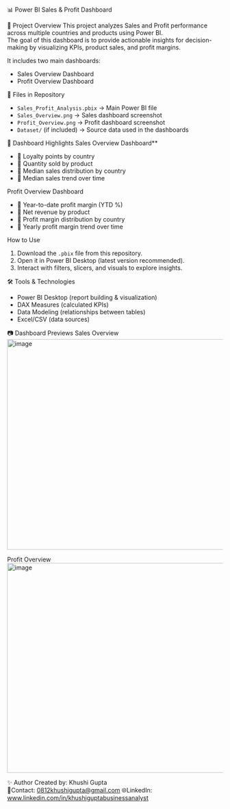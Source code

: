 📊 Power BI Sales & Profit Dashboard

 🔎 Project Overview
This project analyzes Sales and Profit performance across multiple countries and products using Power BI.  
The goal of this dashboard is to provide actionable insights for decision-making by visualizing KPIs, product sales, and profit margins.  

It includes two main dashboards:
- Sales Overview Dashboard
- Profit Overview Dashboard


📂 Files in Repository
- `Sales_Profit_Analysis.pbix` → Main Power BI file  
- `Sales_Overview.png` → Sales dashboard screenshot  
- `Profit_Overview.png` → Profit dashboard screenshot  
- `Dataset/` (if included) → Source data used in the dashboards  


🚀 Dashboard Highlights
Sales Overview Dashboard**
- 📌 Loyalty points by country  
- 📌 Quantity sold by product  
- 📌 Median sales distribution by country  
- 📌 Median sales trend over time  

Profit Overview Dashboard
- 📌 Year-to-date profit margin (YTD %)  
- 📌 Net revenue by product  
- 📌 Profit margin distribution by country  
- 📌 Yearly profit margin trend over time  

How to Use
1. Download the `.pbix` file from this repository.  
2. Open it in Power BI Desktop (latest version recommended).  
3. Interact with filters, slicers, and visuals to explore insights.  

🛠 Tools & Technologies
- Power BI Desktop (report building & visualization)  
- DAX Measures (calculated KPIs)  
- Data Modeling (relationships between tables)  
- Excel/CSV (data sources)  

 📷 Dashboard Previews
 Sales Overview
<img width="806" height="491" alt="image" src="https://github.com/user-attachments/assets/9c1ff0d4-487c-4dcc-850c-c528b1e36338" />


 Profit Overview
<img width="794" height="489" alt="image" src="https://github.com/user-attachments/assets/7a4d52fc-771a-432e-84dc-057a8cae3e30" />



✨ Author
Created by:    Khushi Gupta  
📧Contact:    0812khushigupta@gmail.com
🌐LinkedIn:   www.linkedin.com/in/khushiguptabusinessanalyst 

